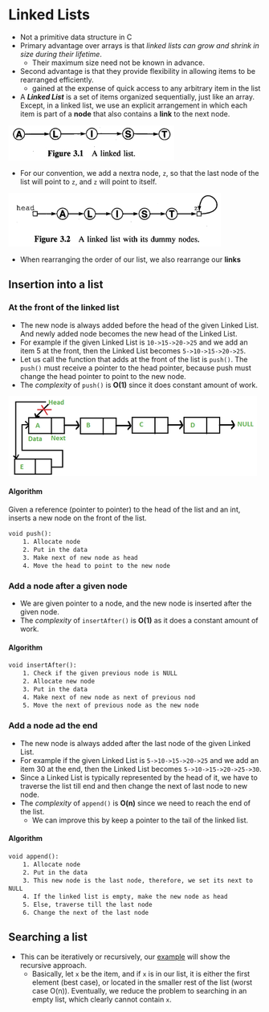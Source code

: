 # Linked Lists
- Not a primitive data structure in C
- Primary advantage over arrays is that *linked lists can grow and shrink in size during their lifetime*.
	- Their maximum size need not be known in advance.
- Second advantage is that they provide flexibility in allowing items to be rearranged efficiently.
	- gained at the expense of quick access to any arbitrary item in the list
- A ***Linked List*** is a set of items organized sequentially, just like an array. Except, in a linked list, we use an explicit arrangement in which each item is part of a **node** that also contains a **link** to the next node.

![Linked List](./img/LinkedList.png)

- For our convention, we add a nextra node, `z`, so that the last node of the list will point to `z`, and `z` will point to itself.

![Linked List with a dummy node](./img/DummyNode.png)

- When rearranging the order of our list, we also rearrange our **links**

## Insertion into a list
### At the front of the linked list
- The new node is always added before the head of the given Linked List. And newly added node becomes the new head of the Linked List.
- For example if the given Linked List is `10->15->20->25` and we add an item 5 at the front, then the Linked List becomes `5->10->15->20->25`. 
- Let us call the function that adds at the front of the list is `push()`. The `push()` must receive a pointer to the head pointer, because push must change the head pointer to point to the new node.
- The *complexity* of `push()` is **O(1)** since it does constant amount of work.

![Adding in front](./img/AddingFront.png)

#### Algorithm
Given a reference (pointer to pointer) to the head of the list and an int,
inserts a new node on the front of the list.

```
void push():
	1. Allocate node
	2. Put in the data
	3. Make next of new node as head
	4. Move the head to point to the new node
```

### Add a node after a given node
- We are given pointer to a node, and the new node is inserted after the given node.
- The *complexity* of `insertAfter()` is **O(1)** as it does a constant amount of work.

#### Algorithm

```
void insertAfter():
	1. Check if the given previous node is NULL
	2. Allocate new node
	3. Put in the data
	4. Make next of new node as next of previous nod
	5. Move the next of previous node as the new node
```

### Add a node ad the end
- The new node is always added after the last node of the given Linked List.
- For example if the given Linked List is `5->10->15->20->25` and we add an item 30 at the end, then the Linked List becomes `5->10->15->20->25->30`.
- Since a Linked List is typically represented by the head of it, we have to traverse the list till end and then change the next of last node to new node.
- The *complexity* of `append()` is **O(n)** since we need to reach the end of the list.
	- We can improve this by keep a pointer to the tail of the linked list.

#### Algorithm

```
void append():
	1. Allocate node
	2. Put in the data
	3. This new node is the last node, therefore, we set its next to NULL
	4. If the linked list is empty, make the new node as head
	5. Else, traverse till the last node
	6. Change the next of the last node
```

## Searching a list
- This can be iteratively or recursively, our [example](./ListLinked.c#L9) will show the recursive approach.
	- Basically, let `x` be the item, and if `x` is in our list, it is either the first element (best case), or located in the smaller rest of the list (worst case O(n)). Eventually, we reduce the problem to searching in an empty list, which clearly cannot contain `x`.
